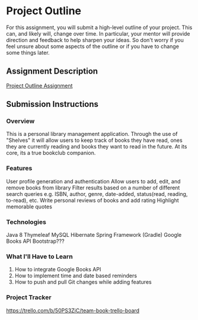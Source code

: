 # Project Outline
For this assignment, you will submit a high-level outline of your project. This can, and likely will, change over time. In particular, your mentor will provide direction and feedback to help sharpen your ideas. So don't worry if you feel unsure about some aspects of the outline or if you have to change some things later.

## Assignment Description
[Project Outline Assignment](https://education.launchcode.org/liftoff/modules/assignments/project-outline)

## Submission Instructions

### Overview

This is a personal library management application. Through the use of "Shelves" it will allow users to keep track of books they have read, ones they are currently reading and books they want to read in the future. At its core, its a true bookclub companion.

### Features
User profile generation and authentication
Allow users to add, edit, and remove books from library
Filter results based on a number of different search queries e.g. ISBN, author, genre, date-added, status(read, reading, to-read), etc.
Write personal reviews of books and add rating
Highlight memorable quotes

### Technologies
Java 8
Thymeleaf
MySQL
Hibernate
Spring Framework (Gradle)
Google Books API
Bootstrap???

### What I'll Have to Learn
1) How to integrate Google Books API
2) How to implement time and date based reminders
3) How to push and pull Git changes while adding features

### Project Tracker
https://trello.com/b/50PS3ZiC/team-book-trello-board

